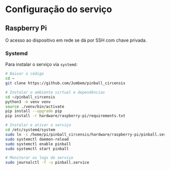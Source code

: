 # Configuração do serviço

## Raspberry Pi

O acesso ao dispositivo em rede se dá por SSH com chave privada.

### Systemd

Para instalar o serviço via `systemd`:

```sh
# Baixar o código
cd ~
git clone https://github.com/Jumbem/pinball_circensis

# Instalar o ambiente virtual e dependências
cd ~/pinball_circensis
python3 -m venv venv
source ./venv/bin/activate
pip install --upgrade pip
pip install -r hardware/raspberry-pi/requirements.txt

# Instalar e ativar o serviço
cd /etc/systemd/system
sudo ln -s /home/pi/pinball_circensis/hardware/raspberry-pi/pinball.service
sudo systemctl daemon-reload
sudo systemctl enable pinball
sudo systemctl start pinball

# Monitorar os logs do serviço
sudo journalctl -f -u pinball.service
```
